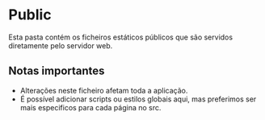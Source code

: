 # Public

Esta pasta contém os ficheiros estáticos públicos que são servidos diretamente pelo servidor web.

## Notas importantes

- Alterações neste ficheiro afetam toda a aplicação.
- É possível adicionar scripts ou estilos globais aqui, mas preferimos ser mais especificos para cada página no src.